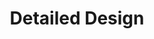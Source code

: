 ---
permalink: /DBF-guides-temp/how-to/detaileddesign/
title: "Detailed Design"
layout: single
sidebar:
    nav: "DBF-guides-temp"
---